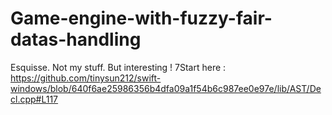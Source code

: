 # Game-engine-with-fuzzy-fair-datas-handling
Esquisse. Not my stuff. But interesting !
7Start here : https://github.com/tinysun212/swift-windows/blob/640f6ae25986356b4dfa09a1f54b6c987ee0e97e/lib/AST/Decl.cpp#L117
